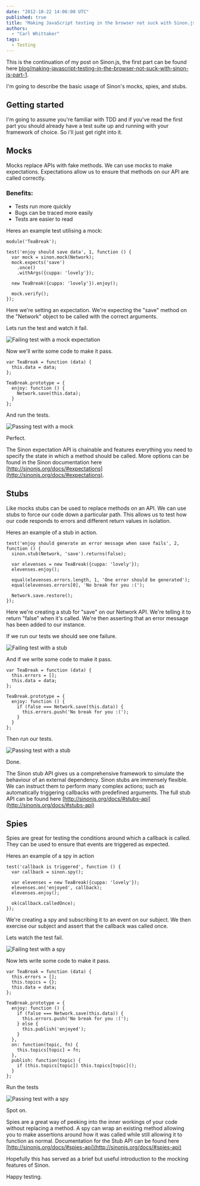 ```yaml
---
date: "2012-10-22 14:06:00 UTC"
published: true
title: "Making JavaScript testing in the browser not suck with Sinon.js (Part 2)"
authors:
  - "Carl Whittaker"
tags:
  - Testing
---
```


This is the continuation of my post on Sinon.js, the first part can be found here [blog/making-javascript-testing-in-the-browser-not-suck-with-sinon-js-part-1](/blog/making-javascript-testing-in-the-browser-not-suck-with-sinon-js-part-1).

I'm going to describe the basic usage of Sinon's mocks, spies, and stubs.

## Getting started
I'm going to assume you're familiar with TDD and if you've read the first part you should already have a test suite up and running with your framework of choice. So i'll just get right into it.

## Mocks
Mocks replace APIs with fake methods. We can use mocks to make expectations. Expectations allow us to ensure that methods on our API are called correctly.

### Benefits:
* Tests run more quickly
* Bugs can be traced more easily
* Tests are easier to read

Heres an example test utilising a mock:

    module('TeaBreak');

    test('enjoy should save data', 1, function () {
      var mock = sinon.mock(Network);
      mock.expects('save')
        .once()
        .withArgs({cuppa: 'lovely'});

      new TeaBreak({cuppa: 'lovely'}).enjoy();

      mock.verify();
    });

Here we're setting an expectation. We're expecting the "save" method on the "Network" object to be called with the correct arguments.

Lets run the test and watch it fail.

![Failing test with a mock expectation](https://carlmw.github.io/articles/failing_mock.png)

Now we'll write some code to make it pass.

    var TeaBreak = function (data) {
      this.data = data;
    };

    TeaBreak.prototype = {
      enjoy: function () {
        Network.save(this.data);
      }
    };

And run the tests.

![Passing test with a mock](https://carlmw.github.io/articles/passing_mock.png)

Perfect.

The Sinon expectation API is chainable and features everything you need to specify the state in which a method should be called. More options can be found in the Sinon documentation here [http://sinonjs.org/docs/#expectations](http://sinonjs.org/docs/#expectations).

## Stubs
Like mocks stubs can be used to replace methods on an API. We can use stubs to force our code down a particular path. This allows us to test how our code responds to errors and different return values in isolation.

Heres an example of a stub in action.

    test('enjoy should generate an error message when save fails', 2, function () {
      sinon.stub(Network, 'save').returns(false);

      var elevenses = new TeaBreak({cuppa: 'lovely'});
      elevenses.enjoy();

      equal(elevenses.errors.length, 1, 'One error should be generated');
      equal(elevenses.errors[0], 'No break for you :(');

      Network.save.restore();
    });

Here we're creating a stub for "save" on our Network API. We're telling it to return "false" when it's called. We're then asserting that an error message has been added to our instance.

If we run our tests we should see one failure.

![Failing test with a stub](https://carlmw.github.io/articles/failing_stub.png)

And if we write some code to make it pass.

    var TeaBreak = function (data) {
      this.errors = [];
      this.data = data;
    };

    TeaBreak.prototype = {
      enjoy: function () {
        if (false === Network.save(this.data)) {
          this.errors.push('No break for you :(');
        }
      }
    };

Then run our tests.

![Passing test with a stub](https://carlmw.github.io/articles/passing_stub.png)

Done.

The Sinon stub API gives us a comprehensive framework to simulate the behaviour of an external dependency. Sinon stubs are immensely flexible. We can instruct them to perform many complex actions; such as automatically triggering callbacks with predefined arguments. The full stub API can be found here [http://sinonjs.org/docs/#stubs-api](http://sinonjs.org/docs/#stubs-api)

## Spies
Spies are great for testing the conditions around which a callback is called. They can be used to ensure that events are triggered as expected.

Heres an example of a spy in action

    test('callback is triggered', function () {
      var callback = sinon.spy();

      var elevenses = new TeaBreak({cuppa: 'lovely'});
      elevenses.on('enjoyed', callback);
      elevenses.enjoy();

      ok(callback.calledOnce);
    });

We're creating a spy and subscribing it to an event on our subject. We then exercise our subject and assert that the callback was called once.

Lets watch the test fail.

![Failing test with a spy](https://carlmw.github.io/articles/failing_spy.png)

Now lets write some code to make it pass.

    var TeaBreak = function (data) {
      this.errors = [];
      this.topics = {};
      this.data = data;
    };

    TeaBreak.prototype = {
      enjoy: function () {
        if (false === Network.save(this.data)) {
          this.errors.push('No break for you :(');
        } else {
          this.publish('enjoyed');
        }
      },
      on: function(topic, fn) {
        this.topics[topic] = fn;
      },
      publish: function(topic) {
        if (this.topics[topic]) this.topics[topic]();
      }
    };

Run the tests

![Passing test with a spy](https://carlmw.github.io/articles/passing_spy.png)

Spot on.

Spies are a great way of peeking into the inner workings of your code without replacing a method. A spy can wrap an existing method allowing you to make assertions around how it was called while still allowing it to function as normal. Documentation for the Stub API can be found here [http://sinonjs.org/docs/#spies-api](http://sinonjs.org/docs/#spies-api)

Hopefully this has served as a brief but useful introduction to the mocking features of Sinon.

Happy testing.

